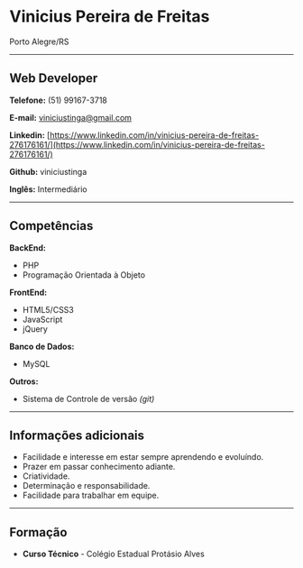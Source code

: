 # Vinicius Pereira de Freitas
Porto Alegre/RS

---

## Web Developer


**Telefone:** (51) 99167-3718

**E-mail:** viniciustinga@gmail.com

**Linkedin:** [https://www.linkedin.com/in/vinicius-pereira-de-freitas-276176161/](https://www.linkedin.com/in/vinicius-pereira-de-freitas-276176161/)

**Github:** viniciustinga

**Inglês:** Intermediário


---

## Competências

**BackEnd:**
* PHP
* Programação Orientada à Objeto


**FrontEnd:**
* HTML5/CSS3
* JavaScript
* jQuery


**Banco de Dados:**
* MySQL


**Outros:**
* Sistema de Controle de versão *(git)*

---

## Informações adicionais

* Facilidade e interesse em estar sempre aprendendo e evoluíndo.
* Prazer em passar conhecimento adiante.
* Criatividade.
* Determinação e responsabilidade.
* Facilidade para trabalhar em equipe.

---

## Formação

* **Curso Técnico** - Colégio Estadual Protásio Alves

